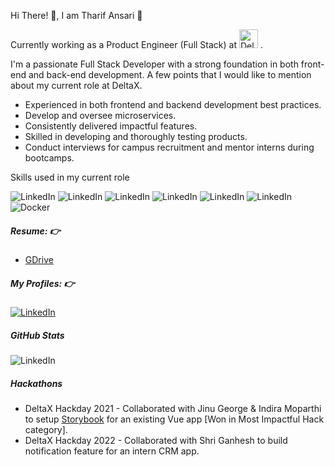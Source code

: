 Hi There! 👋, I am Tharif Ansari :full_moon_with_face:

Currently working as a Product Engineer (Full Stack) at [<img src="https://media.licdn.com/dms/image/C4D0BAQGAVnBTjW6Gjw/company-logo_200_200/0/1659696444487/deltax_logo?e=1728518400&amp;v=beta&amp;t=d8TCxVFByXaA5KMNQSYSOUgRq3B3a6g4HI0GZ1zm16U" alt="DeltaX logo" width="30"/>](https://deltax.com/) .

I'm a passionate Full Stack Developer with a strong foundation in both front-end and back-end development. A few points that I would like to mention about my current role at DeltaX.
- Experienced in both frontend and backend development best practices.
- Develop and oversee microservices.
- Consistently delivered impactful features.
- Skilled in developing and thoroughly testing products.
- Conduct interviews for campus recruitment and mentor interns during bootcamps.

Skills used in my current role 

![LinkedIn](https://img.shields.io/badge/Vue.js-35495E?style=for-the-badge&logo=vuedotjs&logoColor=4FC08D)
![LinkedIn](https://img.shields.io/badge/Vuetify-1867C0?style=for-the-badge&logo=vuetify&logoColor=white)
![LinkedIn](https://img.shields.io/badge/JavaScript-323330?style=for-the-badge&logo=javascript&logoColor=F7DF1E)
![LinkedIn](https://img.shields.io/badge/Microsoft%20SQL%20Server-CC2927?style=for-the-badge&logo=microsoft%20sql%20server&logoColor=white)
![LinkedIn](https://img.shields.io/badge/Python-3776AB?style=for-the-badge&logo=python&logoColor=white)
![LinkedIn](https://img.shields.io/badge/.NET-512BD4?style=for-the-badge&logo=dotnet&logoColor=white)
![Docker](https://img.shields.io/badge/docker-%230db7ed.svg?style=for-the-badge&logo=docker&logoColor=white)
 
##### Resume: 👉 
- [GDrive](https://drive.google.com/file/d/1FC0lN80oRwPNltqhWqW0ZwnbJsQWUGxh)

##### My Profiles: :point_right:  
<!-- [My Portfolio Website](https://--) !-->
[![LinkedIn](https://img.shields.io/badge/LinkedIn-0077B5?style=for-the-badge&logo=linkedin&logoColor=white)](https://www.linkedin.com/in/tharif-ansari/)

##### GitHub Stats
![LinkedIn](https://github-readme-stats.vercel.app/api/top-langs/?username=tharifansari)

##### Hackathons
- DeltaX Hackday 2021 - Collaborated with Jinu George & Indira Moparthi to setup [Storybook](https://storybook.js.org/) for an existing Vue app [Won in Most Impactful Hack category].
- DeltaX Hackday 2022 - Collaborated with Shri Ganhesh to build notification feature for an intern CRM app.
